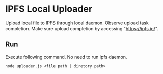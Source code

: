 # IPFS Local Uploader
Upload local file to IPFS through local daemon. Observe upload task completion.
Make sure upload completion by accessing "https://ipfs.io/".

## Run
Execute following command. No need to run ipfs daemon.
```
node uploader.js <file path | diretory path>
```
